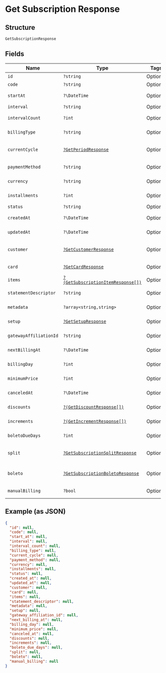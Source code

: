 
# Get Subscription Response

## Structure

`GetSubscriptionResponse`

## Fields

| Name | Type | Tags | Description | Getter | Setter |
|  --- | --- | --- | --- | --- | --- |
| `id` | `?string` | Optional | - | getId(): ?string | setId(?string id): void |
| `code` | `?string` | Optional | - | getCode(): ?string | setCode(?string code): void |
| `startAt` | `?\DateTime` | Optional | - | getStartAt(): ?\DateTime | setStartAt(?\DateTime startAt): void |
| `interval` | `?string` | Optional | - | getInterval(): ?string | setInterval(?string interval): void |
| `intervalCount` | `?int` | Optional | - | getIntervalCount(): ?int | setIntervalCount(?int intervalCount): void |
| `billingType` | `?string` | Optional | - | getBillingType(): ?string | setBillingType(?string billingType): void |
| `currentCycle` | [`?GetPeriodResponse`](../../doc/models/get-period-response.md) | Optional | - | getCurrentCycle(): ?GetPeriodResponse | setCurrentCycle(?GetPeriodResponse currentCycle): void |
| `paymentMethod` | `?string` | Optional | - | getPaymentMethod(): ?string | setPaymentMethod(?string paymentMethod): void |
| `currency` | `?string` | Optional | - | getCurrency(): ?string | setCurrency(?string currency): void |
| `installments` | `?int` | Optional | - | getInstallments(): ?int | setInstallments(?int installments): void |
| `status` | `?string` | Optional | - | getStatus(): ?string | setStatus(?string status): void |
| `createdAt` | `?\DateTime` | Optional | - | getCreatedAt(): ?\DateTime | setCreatedAt(?\DateTime createdAt): void |
| `updatedAt` | `?\DateTime` | Optional | - | getUpdatedAt(): ?\DateTime | setUpdatedAt(?\DateTime updatedAt): void |
| `customer` | [`?GetCustomerResponse`](../../doc/models/get-customer-response.md) | Optional | - | getCustomer(): ?GetCustomerResponse | setCustomer(?GetCustomerResponse customer): void |
| `card` | [`?GetCardResponse`](../../doc/models/get-card-response.md) | Optional | - | getCard(): ?GetCardResponse | setCard(?GetCardResponse card): void |
| `items` | [`?(GetSubscriptionItemResponse[])`](../../doc/models/get-subscription-item-response.md) | Optional | - | getItems(): ?array | setItems(?array items): void |
| `statementDescriptor` | `?string` | Optional | - | getStatementDescriptor(): ?string | setStatementDescriptor(?string statementDescriptor): void |
| `metadata` | `?array<string,string>` | Optional | - | getMetadata(): ?array | setMetadata(?array metadata): void |
| `setup` | [`?GetSetupResponse`](../../doc/models/get-setup-response.md) | Optional | - | getSetup(): ?GetSetupResponse | setSetup(?GetSetupResponse setup): void |
| `gatewayAffiliationId` | `?string` | Optional | Affiliation Code | getGatewayAffiliationId(): ?string | setGatewayAffiliationId(?string gatewayAffiliationId): void |
| `nextBillingAt` | `?\DateTime` | Optional | - | getNextBillingAt(): ?\DateTime | setNextBillingAt(?\DateTime nextBillingAt): void |
| `billingDay` | `?int` | Optional | - | getBillingDay(): ?int | setBillingDay(?int billingDay): void |
| `minimumPrice` | `?int` | Optional | - | getMinimumPrice(): ?int | setMinimumPrice(?int minimumPrice): void |
| `canceledAt` | `?\DateTime` | Optional | - | getCanceledAt(): ?\DateTime | setCanceledAt(?\DateTime canceledAt): void |
| `discounts` | [`?(GetDiscountResponse[])`](../../doc/models/get-discount-response.md) | Optional | Subscription discounts | getDiscounts(): ?array | setDiscounts(?array discounts): void |
| `increments` | [`?(GetIncrementResponse[])`](../../doc/models/get-increment-response.md) | Optional | Subscription increments | getIncrements(): ?array | setIncrements(?array increments): void |
| `boletoDueDays` | `?int` | Optional | Days until boleto expires | getBoletoDueDays(): ?int | setBoletoDueDays(?int boletoDueDays): void |
| `split` | [`?GetSubscriptionSplitResponse`](../../doc/models/get-subscription-split-response.md) | Optional | Subscription's split response | getSplit(): ?GetSubscriptionSplitResponse | setSplit(?GetSubscriptionSplitResponse split): void |
| `boleto` | [`?GetSubscriptionBoletoResponse`](../../doc/models/get-subscription-boleto-response.md) | Optional | - | getBoleto(): ?GetSubscriptionBoletoResponse | setBoleto(?GetSubscriptionBoletoResponse boleto): void |
| `manualBilling` | `?bool` | Optional | - | getManualBilling(): ?bool | setManualBilling(?bool manualBilling): void |

## Example (as JSON)

```json
{
  "id": null,
  "code": null,
  "start_at": null,
  "interval": null,
  "interval_count": null,
  "billing_type": null,
  "current_cycle": null,
  "payment_method": null,
  "currency": null,
  "installments": null,
  "status": null,
  "created_at": null,
  "updated_at": null,
  "customer": null,
  "card": null,
  "items": null,
  "statement_descriptor": null,
  "metadata": null,
  "setup": null,
  "gateway_affiliation_id": null,
  "next_billing_at": null,
  "billing_day": null,
  "minimum_price": null,
  "canceled_at": null,
  "discounts": null,
  "increments": null,
  "boleto_due_days": null,
  "split": null,
  "boleto": null,
  "manual_billing": null
}
```

